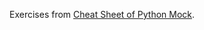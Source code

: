 Exercises from [Cheat Sheet of Python Mock](http://www.ines-panker.com/2020/06/01/python-mock.html).

